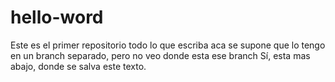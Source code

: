 # hello-word
Este es el primer repositorio
todo lo que escriba aca se supone que lo tengo en un branch separado, pero no veo donde esta ese branch
Sí, esta mas abajo, donde se salva este texto.
